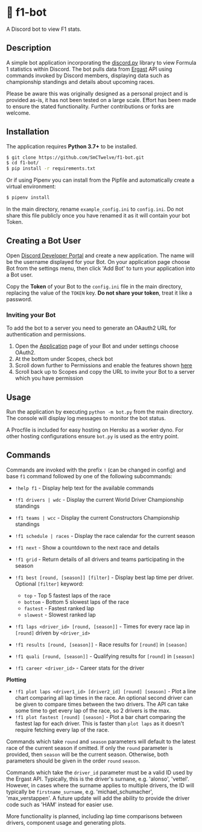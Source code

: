 # 🏁 f1-bot
A Discord bot to view F1 stats.

## Description
A simple bot application incorporating the [discord.py](https://github.com/Rapptz/discord.py/tree/rewrite) library to view Formula 1 statistics within Discord. The bot pulls data from [Ergast](http://ergast.com/mrd/) API using commands invoked by Discord members, displaying data such as championship standings and details about upcoming races.

Please be aware this was originally designed as a personal project and is provided as-is, it has not been tested on a large scale. Effort has been made to ensure the stated functionality. Further contributions or forks are welcome.

## Installation
The application requires **Python 3.7+** to be installed.

```bash
$ git clone https://github.com/SmCTwelve/f1-bot.git
$ cd f1-bot/
$ pip install -r requirements.txt
```

Or if using Pipenv you can install from the Pipfile and automatically create a virtual environment:
```bash
$ pipenv install
```
In the main directory, rename `example_config.ini` to `config.ini`.
Do not share this file publicly once you have renamed it as it will contain your bot Token.

## Creating a Bot User
Open [Discord Developer Portal](https://discordapp.com/developers/applications/) and create a new application. The name will be the username displayed for your Bot. On your application page choose Bot from the settings menu, then click 'Add Bot' to turn your application into a Bot user.

Copy the **Token** of your Bot to the `config.ini` file in the main directory, replacing the value of the `TOKEN` key. **Do not share your token**, treat it like a password.

### Inviting your Bot
To add the bot to a server you need to generate an OAauth2 URL for authentication and permissions.

1. Open the [Application](https://discordapp.com/developers/applications/) page of your Bot and under settings choose OAuth2.
2. At the bottom under Scopes, check bot
3. Scroll down further to Permissions and enable the features shown [here](https://i.imgur.com/1bQ9xD8.png)
4. Scroll back up to Scopes and copy the URL to invite your Bot to a server which you have permission

## Usage
Run the application by executing `python -m bot.py` from the main directory. The console will display log messages to monitor the bot status.

A Procfile is included for easy hosting on Heroku as a worker dyno. For other hosting configurations ensure `bot.py` is used as the entry point.

## Commands
Commands are invoked with the prefix `!` (can be changed in config) and base `f1` command followed by one of the following subcommands:

- `!help f1` -  Display help text for the available commands

- `!f1 drivers | wdc` - Display the current World Driver Championship standings
- `!f1 teams | wcc` - Display the current Constructors Championship standings
- `!f1 schedule | races` -  Display the race calendar for the current season
- `!f1 next` -  Show a countdown to the next race and details
- `!f1 grid` -  Return details of all drivers and teams participating in the season
- `!f1 best [round, [season]] [filter]` - Display best lap time per driver. Optional `[filter]` keyword:
  - `top` - Top 5 fastest laps of the race
  - `bottom` -  Bottom 5 slowest laps of the race
  - `fastest` - Fastest ranked lap
  - `slowest` - Slowest ranked lap
- `!f1 laps <driver_id> [round, [season]]` -  Times for every race lap in `[round]` driven by `<driver_id>`
- `!f1 results [round, [season]]` - Race results for `[round]` in `[season]`
- `!f1 quali [round, [season]]` - Qualifying results for `[round]` in `[season]`
- `!f1 career <driver_id>` -  Career stats for the driver

**Plotting**
- `!f1 plot laps <driver1_id> [driver2_id] [round] [season]` - Plot a line chart comparing all lap times in the race. An optional second driver can be given to compare times between the two drivers. The API can take some time to get every lap of the race, so 2 drivers is the max.
- `!f1 plot fastest [round] [season]` - Plot a bar chart comparing the fastest lap for each driver. This is faster than `plot laps` as it doesn't require fetching every lap of the race.

Commands which take `round` and `season` parameters will default to the latest race of the current season if omitted. If only the `round` parameter is provided, then `season` will be the current season. Otherwise, both parameters should be given in the order `round` `season`.

Commands which take the `driver_id` parameter must be a valid ID used by the Ergast API. Typically, this is the driver's surnane, e.g. 'alonso', 'vettel'. However, in cases where the surname applies to multiple drivers, the ID will typically be `firstname_surname`, e.g. 'michael_schumacher', 'max_verstappen'. A future update will add the ability to provide the driver code such as 'HAM' instead for easier use.

More functionality is planned, including lap time comparisons between drivers, component usage and generating plots.
